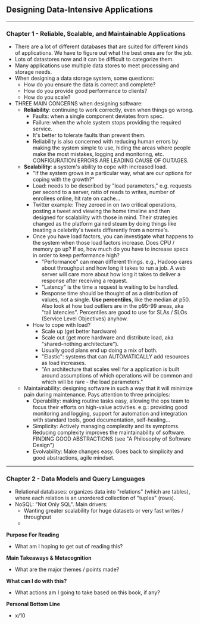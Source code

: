 ## Designing Data-Intensive Applications
___
### Chapter 1 - Reliable, Scalable, and Maintainable Applications
- There are a lot of different databases that are suited for different kinds of applications. We have to figure out what the best ones are for the job.
- Lots of datastores now and it can be difficult to categorize them.
- Many applications use multiple data stores to meet processing and storage needs.
- When designing a data storage system, some questions:
	- How do you ensure the data is correct and complete?
	- How do you provide good performance to clients?
	- How do you scale?
- THREE MAIN CONCERNS when designing software:
	- **Reliability**: continuing to work correctly, even when things go wrong.
		- Faults: when a single component deviates from spec.
		- Failure: when the whole system stops providing the required service.
		- It's better to tolerate faults than prevent them.
		- Reliability is also concerned with reducing human errors by making the system simple to use, hiding the areas where people make the most mistakes, logging and monitoring, etc. CONFIGURATION ERRORS ARE LEADING CAUSE OF OUTAGES.
	- **Scalability**: a system's ability to cope with increased load.
		- "If the system grows in a particular way, what are our options for coping with the growth?"
		- Load: needs to be described by "load parameters," e.g. requests per second to a server, ratio of reads to writes, number of enrollees online, hit rate on cache... 
		- Twitter example: They zeroed in on two critical operations, posting a tweet and viewing the home timeline and then designed for scalability with those in mind. Their strategies changed as the platform gained steam by doing things like treating a celebrity's tweets differently from a normie's.
		- Once you have load factors, you can investigate what happens to the system when those load factors increase. Does CPU / memory go up? If so, how much do you have to increase specs in order to keep performance high?
			- "Performance" can mean different things. e.g., Hadoop cares about throughput and how long it takes to run a job. A web server will care more about how long it takes to deliver a response after receiving a request.
			- "Latency" is the time a request is waiting to be handled.
			- Response time should be thought of as a distribution of values, not a single. **Use percentiles**, like the median at p50. Also look at how bad outliers are in the p95-99 areas, aka "tail latencies". Percentiles are good to use for SLAs / SLOs (Service Level Objectives) anyhow.
		- How to cope with load?
			- Scale up (get better hardware)
			- Scale out (get more hardware and distribute load, aka "shared-nothing architecture").
			- Usually good plans end up doing a mix of both.
			- "Elastic": systems that can AUTOMATICALLY add resources as load increases.
			- "An architecture that scales well for a application is built around assumptions of which operations will be common and which will be rare - the load parameters."
	- Maintainability: designing software in such a way that it will minimize pain during maintenance. Pays attention to three principles:
		- Operability: making routine tasks easy, allowing the ops team to focus their efforts on high-value activities. e.g.: providing good monitoring and logging, support for automation and integration with standard tools, good documentation, self-healing...
		- Simplicity: Actively managing complexity and its symptoms. Reducing complexity improves the maintainability of software. FINDING GOOD ABSTRACTIONS (see "A Philosophy of Software Design")
		- Evolvability: Make changes easy. Goes back to simplicity and good abstractions, agile mindset.
___
### Chapter 2 - Data Models and Query Languages
- Relational databases: organizes data into "relations" (which are tables), where each relation is an unordered collection of "tuples" (rows).
- NoSQL: "Not Only SQL". Main drivers:
	- Wanting greater scalability for huge datasets or very fast writes / throughput
	- 


**Purpose For Reading**
- What am I hoping to get out of reading this?
 
**Main Takeaways & Metacognition**
- What are the major themes / points made?

**What can I do with this?**
- What actions am I going to take based on this book, if any?

**Personal Bottom Line**
- x/10
<!--stackedit_data:
eyJoaXN0b3J5IjpbLTE3NjUwNzUzNCwtNzIxODk3MDc3LC0xNj
IzNzEyMTI0LDY0MjEzNjM1LC0yNTIwNzIyODQsLTIwMzE0Nzc2
ODJdfQ==
-->